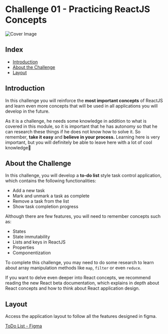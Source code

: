 # Challenge 01 - Practicing ReactJS Concepts

![Cover Image](https://i.imgur.com/jBtJyma.png 'ToDo List')


## Index

-   [Introduction](#-Introduction)
-   [About the Challenge](#-About-the-Challenge)
-   [Layout](#-Layout)

## Introduction

In this challenge you will reinforce the **most important concepts** of ReactJS and learn even more concepts that will be used in all applications you will develop in the future.

As it is a challenge, he needs some knowledge in addition to what is covered in this module, so it is important that he has autonomy so that he can research these things if he does not know how to solve it. So remember, **take it easy** and **believe in your process.** Learning here is very important, but you will definitely be able to leave here with a lot of cool knowledge💜

## About the Challenge

In this challenge, you will develop a **to-do list** style task control application, which contains the following functionalities:

- Add a new task
- Mark and unmark a task as complete
- Remove a task from the list
- Show task completion progress

Although there are few features, you will need to remember concepts such as:

- States
- State immutability
- Lists and keys in ReactJS
- Properties
- Componentization

To complete this challenge, you may need to do some research to learn about array manipulation methods like `map`, `filter` or even `reduce`.

If you want to delve even deeper into React concepts, we recommend reading the new React beta documentation, which explains in depth about React concepts and how to think about React application design.

## Layout

Access the application layout to follow all the features designed in figma.

[ToDo List - Figma](https://www.figma.com/file/0n0zDN7zbzhRbaEO74Xesx/ToDo-List/duplicate)
